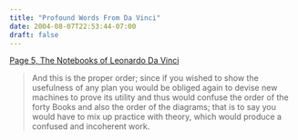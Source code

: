 ```yaml
---
title: "Profound Words From Da Vinci"
date: 2004-08-07T22:53:44-07:00
draft: false
---
```

[Page 5, The Notebooks of Leonardo Da Vinci](https://web.archive.org/web/20040902204138/http://interconnected.org/home/more/davinci/5.html "Page 5, The Notebooks of Leonardo Da Vinci")  

> And this is the proper order; since if you wished to show the usefulness of any plan you would be obliged again to devise new machines to prove its utility and thus would confuse the order of the forty Books and also the order of the diagrams; that is to say you would have to mix up practice with theory, which would produce a confused and incoherent work.  
